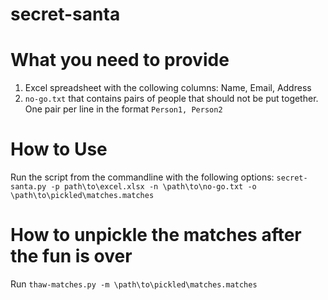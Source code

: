 # secret-santa
 
# What you need to provide
1. Excel spreadsheet with the collowing columns: Name, Email, Address
2. `no-go.txt` that contains pairs of people that should not be put together. One pair per line in the format `Person1, Person2`

# How to Use
Run the script from the commandline with the following options: `secret-santa.py -p path\to\excel.xlsx -n \path\to\no-go.txt -o \path\to\pickled\matches.matches`

# How to unpickle the matches after the fun is over
Run `thaw-matches.py -m \path\to\pickled\matches.matches`
